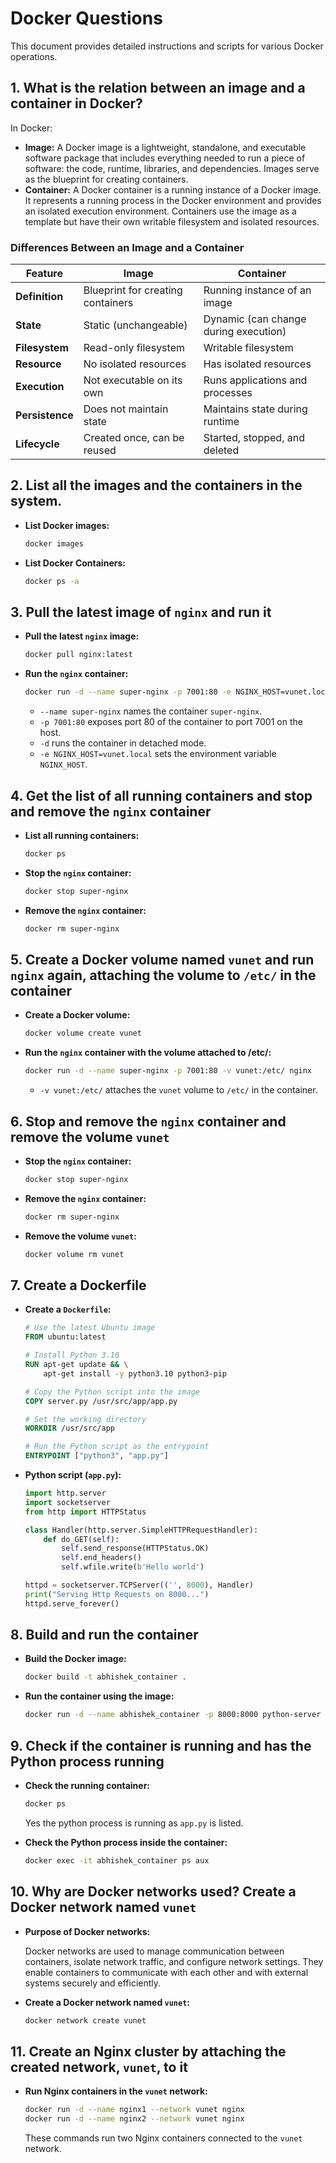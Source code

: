 # Docker Questions

This document provides detailed instructions and scripts for various Docker operations.

## 1. What is the relation between an image and a container in Docker?

In Docker:
- **Image:** A Docker image is a lightweight, standalone, and executable software package that includes everything needed to run a piece of software: the code, runtime, libraries, and dependencies. Images serve as the blueprint for creating containers.
- **Container:** A Docker container is a running instance of a Docker image. It represents a running process in the Docker environment and provides an isolated execution environment. Containers use the image as a template but have their own writable filesystem and isolated resources.

### Differences Between an Image and a Container

| Feature          | Image                                     | Container                                |
|------------------|-------------------------------------------|------------------------------------------|
| **Definition**   | Blueprint for creating containers         | Running instance of an image              |
| **State**        | Static (unchangeable)                     | Dynamic (can change during execution)    |
| **Filesystem**   | Read-only filesystem                      | Writable filesystem                       |
| **Resource**     | No isolated resources                     | Has isolated resources                    |
| **Execution**    | Not executable on its own                 | Runs applications and processes           |
| **Persistence**  | Does not maintain state                   | Maintains state during runtime            |
| **Lifecycle**    | Created once, can be reused               | Started, stopped, and deleted             |


## 2. List all the images and the containers in the system.

- **List Docker images:**

  ```bash
  docker images
  ```

- **List Docker Containers:**

  ```bash
  docker ps -a
  ```

## 3. Pull the latest image of `nginx` and run it

- **Pull the latest `nginx` image:**

  ```bash
  docker pull nginx:latest
  ```

- **Run the `nginx` container:**

  ```bash
  docker run -d --name super-nginx -p 7001:80 -e NGINX_HOST=vunet.local nginx
  ```
  
  - `--name super-nginx` names the container `super-nginx`.
  - `-p 7001:80` exposes port 80 of the container to port 7001 on the host.
  - `-d` runs the container in detached mode.
  - `-e NGINX_HOST=vunet.local` sets the environment variable `NGINX_HOST`.

## 4. Get the list of all running containers and stop and remove the `nginx` container

- **List all running containers:**

  ```bash
  docker ps
  ```

- **Stop the `nginx` container:**

  ```bash
  docker stop super-nginx
  ```

- **Remove the `nginx` container:**

  ```bash
  docker rm super-nginx
  ```

## 5. Create a Docker volume named `vunet` and run `nginx` again, attaching the volume to `/etc/` in the container

- **Create a Docker volume:**

  ```bash
  docker volume create vunet
  ```

- **Run the `nginx` container with the volume attached to /etc/:**

  ```bash
  docker run -d --name super-nginx -p 7001:80 -v vunet:/etc/ nginx
  ```

  - `-v vunet:/etc/` attaches the `vunet` volume to `/etc/` in the container.

## 6. Stop and remove the `nginx` container and remove the volume `vunet`

- **Stop the `nginx` container:**

  ```bash
  docker stop super-nginx
  ```

- **Remove the `nginx` container:**

  ```bash
  docker rm super-nginx
  ```

- **Remove the volume `vunet`:**

  ```bash
  docker volume rm vunet
  ```

## 7. Create a Dockerfile

- **Create a `Dockerfile`:**

  ```Dockerfile
  # Use the latest Ubuntu image
  FROM ubuntu:latest

  # Install Python 3.10
  RUN apt-get update && \
      apt-get install -y python3.10 python3-pip

  # Copy the Python script into the image
  COPY server.py /usr/src/app/app.py

  # Set the working directory
  WORKDIR /usr/src/app

  # Run the Python script as the entrypoint
  ENTRYPOINT ["python3", "app.py"]
  ```

- **Python script (`app.py`):**

  ```python
  import http.server
  import socketserver
  from http import HTTPStatus

  class Handler(http.server.SimpleHTTPRequestHandler):
      def do_GET(self):
          self.send_response(HTTPStatus.OK)
          self.end_headers()
          self.wfile.write(b'Hello world')

  httpd = socketserver.TCPServer(('', 8000), Handler)
  print("Serving Http Requests on 8000...")
  httpd.serve_forever()
  ```

## 8. Build and run the container

- **Build the Docker image:**

  ```bash
  docker build -t abhishek_container .
  ```

- **Run the container using the image:**

  ```bash
  docker run -d --name abhishek_container -p 8000:8000 python-server
  ```

## 9. Check if the container is running and has the Python process running

- **Check the running container:**

  ```bash
  docker ps
  ```

  Yes the python process is running as `app.py` is listed.

- **Check the Python process inside the container:**

  ```bash
  docker exec -it abhishek_container ps aux
  ```

## 10. Why are Docker networks used? Create a Docker network named `vunet`

- **Purpose of Docker networks:**

  Docker networks are used to manage communication between containers, isolate network traffic, and configure network settings. They enable containers to communicate with each other and with external systems securely and efficiently.

- **Create a Docker network named `vunet`:**

  ```bash
  docker network create vunet
  ```

## 11. Create an Nginx cluster by attaching the created network, `vunet`, to it

- **Run Nginx containers in the `vunet` network:**

  ```bash
  docker run -d --name nginx1 --network vunet nginx
  docker run -d --name nginx2 --network vunet nginx
  ```

  These commands run two Nginx containers connected to the `vunet` network.
